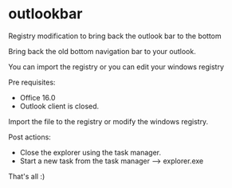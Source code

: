 # outlookbar
Registry modification to bring back the outlook bar to the bottom

Bring back the old bottom navigation bar to your outlook.

You can import the registry or you can edit your windows registry

Pre requisites:
- Office 16.0
- Outlook client is closed.

Import the file to the registry or modify the windows registry.

Post actions:
- Close the explorer using the task manager.
- Start a new task from the task manager --> explorer.exe


That's all :)
